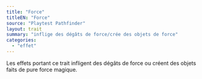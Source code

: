 ```yaml
---
title: "Force"
titleEN: "Force"
source: "Playtest Pathfinder"
layout: trait
summary: "inflige des dégâts de force/crée des objets de force"
categories:
  - "effet"
---
```

Les effets portant ce trait infligent des dégâts de force ou créent des objets faits de pure force magique.
